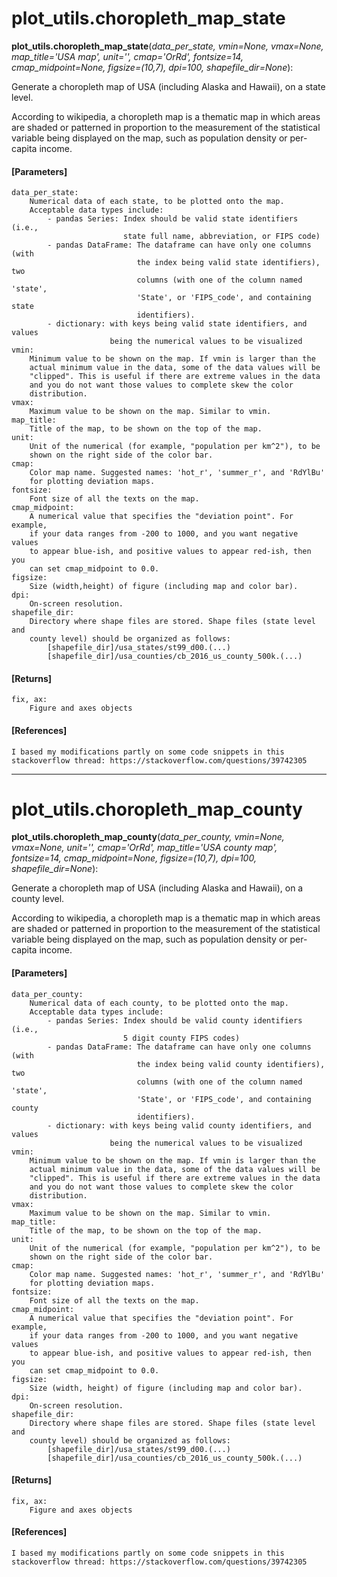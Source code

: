 # plot_utils.choropleth_map_state

**plot_utils.choropleth_map_state**(*data_per_state, vmin=None, vmax=None, map_title='USA map', unit='', cmap='OrRd', fontsize=14, cmap_midpoint=None, figsize=(10,7), dpi=100, shapefile_dir=None*):

Generate a choropleth map of USA (including Alaska and Hawaii), on a state level.

According to wikipedia, a choropleth map is a thematic map in which areas are shaded or patterned in proportion to the measurement of the statistical variable being displayed on the map, such as population density or per-capita income.

#### [Parameters]
    data_per_state:
        Numerical data of each state, to be plotted onto the map.
        Acceptable data types include:
            - pandas Series: Index should be valid state identifiers (i.e.,
                             state full name, abbreviation, or FIPS code)
            - pandas DataFrame: The dataframe can have only one columns (with
                                the index being valid state identifiers), two
                                columns (with one of the column named 'state',
                                'State', or 'FIPS_code', and containing state
                                identifiers).
            - dictionary: with keys being valid state identifiers, and values
                          being the numerical values to be visualized
    vmin:
        Minimum value to be shown on the map. If vmin is larger than the
        actual minimum value in the data, some of the data values will be
        "clipped". This is useful if there are extreme values in the data
        and you do not want those values to complete skew the color
        distribution.
    vmax:
        Maximum value to be shown on the map. Similar to vmin.
    map_title:
        Title of the map, to be shown on the top of the map.
    unit:
        Unit of the numerical (for example, "population per km^2"), to be
        shown on the right side of the color bar.
    cmap:
        Color map name. Suggested names: 'hot_r', 'summer_r', and 'RdYlBu'
        for plotting deviation maps.
    fontsize:
        Font size of all the texts on the map.
    cmap_midpoint:
        A numerical value that specifies the "deviation point". For example,
        if your data ranges from -200 to 1000, and you want negative values
        to appear blue-ish, and positive values to appear red-ish, then you
        can set cmap_midpoint to 0.0.
    figsize:
        Size (width,height) of figure (including map and color bar).
    dpi:
        On-screen resolution.
    shapefile_dir:
        Directory where shape files are stored. Shape files (state level and
        county level) should be organized as follows:
            [shapefile_dir]/usa_states/st99_d00.(...)
            [shapefile_dir]/usa_counties/cb_2016_us_county_500k.(...)

#### [Returns]
    fix, ax:
        Figure and axes objects

#### [References]
    I based my modifications partly on some code snippets in this stackoverflow thread: https://stackoverflow.com/questions/39742305
-------------------------------------------------------

# plot_utils.choropleth_map_county

**plot_utils.choropleth_map_county**(*data_per_county, vmin=None, vmax=None, unit='', cmap='OrRd', map_title='USA county map', fontsize=14, cmap_midpoint=None, figsize=(10,7), dpi=100, shapefile_dir=None*):

Generate a choropleth map of USA (including Alaska and Hawaii), on a county level.

According to wikipedia, a choropleth map is a thematic map in which areas are shaded or patterned in proportion to the measurement of the statistical variable being displayed on the map, such as population density or per-capita income.

#### [Parameters]
    data_per_county:
        Numerical data of each county, to be plotted onto the map.
        Acceptable data types include:
            - pandas Series: Index should be valid county identifiers (i.e.,
                             5 digit county FIPS codes)
            - pandas DataFrame: The dataframe can have only one columns (with
                                the index being valid county identifiers), two
                                columns (with one of the column named 'state',
                                'State', or 'FIPS_code', and containing county
                                identifiers).
            - dictionary: with keys being valid county identifiers, and values
                          being the numerical values to be visualized
    vmin:
        Minimum value to be shown on the map. If vmin is larger than the
        actual minimum value in the data, some of the data values will be
        "clipped". This is useful if there are extreme values in the data
        and you do not want those values to complete skew the color
        distribution.
    vmax:
        Maximum value to be shown on the map. Similar to vmin.
    map_title:
        Title of the map, to be shown on the top of the map.
    unit:
        Unit of the numerical (for example, "population per km^2"), to be
        shown on the right side of the color bar.
    cmap:
        Color map name. Suggested names: 'hot_r', 'summer_r', and 'RdYlBu'
        for plotting deviation maps.
    fontsize:
        Font size of all the texts on the map.
    cmap_midpoint:
        A numerical value that specifies the "deviation point". For example,
        if your data ranges from -200 to 1000, and you want negative values
        to appear blue-ish, and positive values to appear red-ish, then you
        can set cmap_midpoint to 0.0.
    figsize:
        Size (width, height) of figure (including map and color bar).
    dpi:
        On-screen resolution.
    shapefile_dir:
        Directory where shape files are stored. Shape files (state level and
        county level) should be organized as follows:
            [shapefile_dir]/usa_states/st99_d00.(...)
            [shapefile_dir]/usa_counties/cb_2016_us_county_500k.(...)

#### [Returns]
    fix, ax:
        Figure and axes objects

#### [References]
    I based my modifications partly on some code snippets in this
    stackoverflow thread: https://stackoverflow.com/questions/39742305
